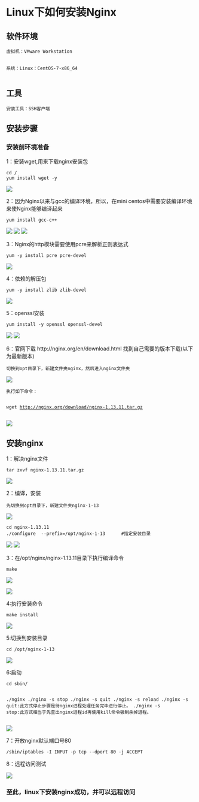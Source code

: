 <h1>Linux下如何安装Nginx</h1>
<h2></h2>
<h2>软件环境</h2>
<pre><code>虚拟机：VMware Workstation

系统：Linux：CentOS-7-x86_64
</code></pre>

<h2>工具</h2>
<pre><code>安装工具：SSH客户端
</code></pre>

<h2>安装步骤</h2>
<h3>安装前环境准备</h3>
<p>1：安装wget,用来下载nginx安装包</p>
<pre><code>cd /
yum install wget -y
</code></pre>

<p><img src="https://i.imgur.com/ZsQSHBh.png" /></p>
<p>2：因为Nginx以来与gcc的编译环境，所以，在mini centos中需要安装编译环境来使Nginx能够编译起来</p>
<pre><code>yum install gcc-c++
</code></pre>

<p><img src="https://i.imgur.com/6baQ1I5.png" />
<img src="https://i.imgur.com/cyWfDAX.png" />
<img src="https://i.imgur.com/4XgSmX6.png" /></p>
<p>3：Nginx的http模块需要使用pcre来解析正则表达式</p>
<pre><code>yum -y install pcre pcre-devel
</code></pre>

<p><img src="https://i.imgur.com/LJNUonv.png" /></p>
<p>4：依赖的解压包</p>
<pre><code>yum -y install zlib zlib-devel
</code></pre>

<p><img src="https://i.imgur.com/X32CHAm.png" /></p>
<p>5：openssl安装</p>
<pre><code>yum install -y openssl openssl-devel
</code></pre>

<p><img src="https://i.imgur.com/gOLTugJ.png" />
<img src="https://i.imgur.com/z04nCiJ.png" /></p>
<p>6：官网下载 http://nginx.org/en/download.html  找到自己需要的版本下载(以下为最新版本)</p>
<pre><code>切换到opt目录下，新建文件夹nginx，然后进入nginx文件夹
</code></pre>

<p><img src="https://i.imgur.com/ol61CN1.png" /></p>
<pre><code>执行如下命令：

wget  http://nginx.org/download/nginx-1.13.11.tar.gz
</code></pre>

<p><img src="https://i.imgur.com/gyOSqOy.png" /></p>
<h2>安装nginx</h2>
<p>1：解决nginx文件</p>
<pre><code>tar zxvf nginx-1.13.11.tar.gz
</code></pre>

<p><img src="https://i.imgur.com/9VuZ2PU.png" /></p>
<p>2：编译，安装</p>
<pre><code>先切换到opt目录下，新建文件夹nginx-1-13
</code></pre>

<p><img src="https://i.imgur.com/gucW8oC.png" /></p>
<pre><code>cd nginx-1.13.11
./configure  --prefix=/opt/nginx-1-13      #指定安装目录
</code></pre>

<p><img src="https://i.imgur.com/DDQjIL0.png" />
<img src="https://i.imgur.com/k3rngpT.png" /></p>
<p>3：在/opt/nginx/nginx-1.13.11目录下执行编译命令</p>
<pre><code>make
</code></pre>

<p><img src="https://i.imgur.com/fGWWcl5.png" /></p>
<p><img src="https://i.imgur.com/R88h3sR.png" /></p>
<p>4:执行安装命令</p>
<pre><code>make install
</code></pre>

<p><img src="https://i.imgur.com/ol76fNv.png" /></p>
<p>5:切换到安装目录</p>
<pre><code>cd /opt/nginx-1-13
</code></pre>

<p><img src="https://i.imgur.com/Ah2DG38.png" /></p>
<p>6:启动</p>
<pre><code>cd sbin/

./nginx 
./nginx -s stop
./nginx -s quit
./nginx -s reload
./nginx -s quit:此方式停止步骤是待nginx进程处理任务完毕进行停止。
./nginx -s stop:此方式相当于先查出nginx进程id再使用kill命令强制杀掉进程。
</code></pre>

<p><img src="https://i.imgur.com/F8raCIt.png" /></p>
<p>7：开放nginx默认端口号80</p>
<pre><code>/sbin/iptables -I INPUT -p tcp --dport 80 -j ACCEPT
</code></pre>

<p>8：远程访问测试</p>
<p><img src="https://i.imgur.com/vMCyHIa.png" /></p>
<h3>至此，linux下安装nginx成功，并可以远程访问</h3>
